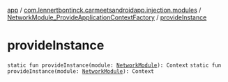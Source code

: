 [app](../../index.md) / [com.lennertbontinck.carmeetsandroidapp.injection.modules](../index.md) / [NetworkModule_ProvideApplicationContextFactory](index.md) / [provideInstance](./provide-instance.md)

# provideInstance

`static fun provideInstance(module: `[`NetworkModule`](../-network-module/index.md)`): Context`
`static fun provideInstance(module: `[`NetworkModule`](../-network-module/index.md)`): Context`